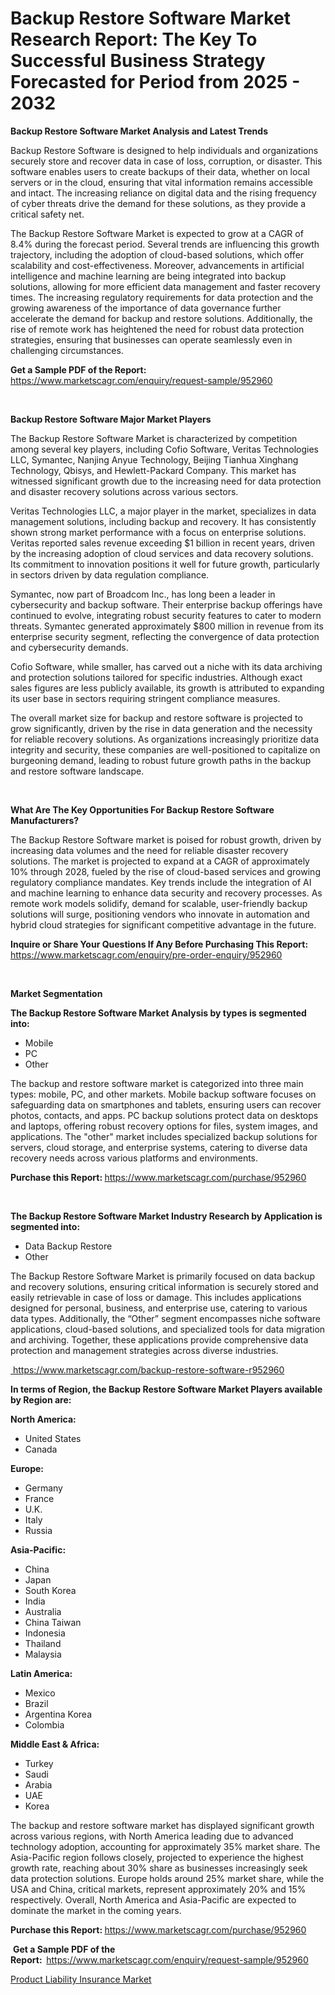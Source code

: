 <p><h1>Backup Restore Software Market Research Report: The Key To Successful Business Strategy Forecasted for Period from 2025 - 2032</h1></p><p><strong>Backup Restore Software Market Analysis and Latest Trends</strong></p>
<p><p>Backup Restore Software is designed to help individuals and organizations securely store and recover data in case of loss, corruption, or disaster. This software enables users to create backups of their data, whether on local servers or in the cloud, ensuring that vital information remains accessible and intact. The increasing reliance on digital data and the rising frequency of cyber threats drive the demand for these solutions, as they provide a critical safety net.</p><p>The Backup Restore Software Market is expected to grow at a CAGR of 8.4% during the forecast period. Several trends are influencing this growth trajectory, including the adoption of cloud-based solutions, which offer scalability and cost-effectiveness. Moreover, advancements in artificial intelligence and machine learning are being integrated into backup solutions, allowing for more efficient data management and faster recovery times. The increasing regulatory requirements for data protection and the growing awareness of the importance of data governance further accelerate the demand for backup and restore solutions. Additionally, the rise of remote work has heightened the need for robust data protection strategies, ensuring that businesses can operate seamlessly even in challenging circumstances.</p></p>
<p><strong>Get a Sample PDF of the Report:&nbsp;</strong> <a href="https://www.marketscagr.com/enquiry/request-sample/952960?utm_campaign=3099&utm_medium=2&utm_source=Github&utm_content=ia&utm_term=06032025&utm_id=backup-restore-software">https://www.marketscagr.com/enquiry/request-sample/952960</a></p>
<p>&nbsp;</p>
<p><strong>Backup Restore Software Major Market Players</strong></p>
<p><p>The Backup Restore Software Market is characterized by competition among several key players, including Cofio Software, Veritas Technologies LLC, Symantec, Nanjing Anyue Technology, Beijing Tianhua Xinghang Technology, Qbisys, and Hewlett-Packard Company. This market has witnessed significant growth due to the increasing need for data protection and disaster recovery solutions across various sectors.</p><p>Veritas Technologies LLC, a major player in the market, specializes in data management solutions, including backup and recovery. It has consistently shown strong market performance with a focus on enterprise solutions. Veritas reported sales revenue exceeding $1 billion in recent years, driven by the increasing adoption of cloud services and data recovery solutions. Its commitment to innovation positions it well for future growth, particularly in sectors driven by data regulation compliance.</p><p>Symantec, now part of Broadcom Inc., has long been a leader in cybersecurity and backup software. Their enterprise backup offerings have continued to evolve, integrating robust security features to cater to modern threats. Symantec generated approximately $800 million in revenue from its enterprise security segment, reflecting the convergence of data protection and cybersecurity demands.</p><p>Cofio Software, while smaller, has carved out a niche with its data archiving and protection solutions tailored for specific industries. Although exact sales figures are less publicly available, its growth is attributed to expanding its user base in sectors requiring stringent compliance measures.</p><p>The overall market size for backup and restore software is projected to grow significantly, driven by the rise in data generation and the necessity for reliable recovery solutions. As organizations increasingly prioritize data integrity and security, these companies are well-positioned to capitalize on burgeoning demand, leading to robust future growth paths in the backup and restore software landscape.</p></p>
<p>&nbsp;</p>
<p><strong>What Are The Key Opportunities For Backup Restore Software Manufacturers?</strong></p>
<p><p>The Backup Restore Software market is poised for robust growth, driven by increasing data volumes and the need for reliable disaster recovery solutions. The market is projected to expand at a CAGR of approximately 10% through 2028, fueled by the rise of cloud-based services and growing regulatory compliance mandates. Key trends include the integration of AI and machine learning to enhance data security and recovery processes. As remote work models solidify, demand for scalable, user-friendly backup solutions will surge, positioning vendors who innovate in automation and hybrid cloud strategies for significant competitive advantage in the future.</p></p>
<p><strong>Inquire or Share Your Questions If Any Before Purchasing This Report:</strong> <a href="https://www.marketscagr.com/enquiry/pre-order-enquiry/952960?utm_campaign=3099&utm_medium=2&utm_source=Github&utm_content=ia&utm_term=06032025&utm_id=backup-restore-software">https://www.marketscagr.com/enquiry/pre-order-enquiry/952960</a></p>
<p>&nbsp;</p>
<p><strong>Market Segmentation</strong></p>
<p><strong>The Backup Restore Software Market Analysis by types is segmented into:</strong></p>
<p><ul><li>Mobile</li><li>PC</li><li>Other</li></ul></p>
<p><p>The backup and restore software market is categorized into three main types: mobile, PC, and other markets. Mobile backup software focuses on safeguarding data on smartphones and tablets, ensuring users can recover photos, contacts, and apps. PC backup solutions protect data on desktops and laptops, offering robust recovery options for files, system images, and applications. The "other" market includes specialized backup solutions for servers, cloud storage, and enterprise systems, catering to diverse data recovery needs across various platforms and environments.</p></p>
<p><strong>Purchase this Report:&nbsp;</strong><a href="https://www.marketscagr.com/purchase/952960?utm_campaign=3099&utm_medium=2&utm_source=Github&utm_content=ia&utm_term=06032025&utm_id=backup-restore-software">https://www.marketscagr.com/purchase/952960</a></p>
<p>&nbsp;</p>
<p><strong>The Backup Restore Software Market Industry Research by Application is segmented into:</strong></p>
<p><ul><li>Data Backup Restore</li><li>Other</li></ul></p>
<p><p>The Backup Restore Software Market is primarily focused on data backup and recovery solutions, ensuring critical information is securely stored and easily retrievable in case of loss or damage. This includes applications designed for personal, business, and enterprise use, catering to various data types. Additionally, the “Other” segment encompasses niche software applications, cloud-based solutions, and specialized tools for data migration and archiving. Together, these applications provide comprehensive data protection and management strategies across diverse industries.</p></p>
<p><a href="https://www.marketscagr.com/backup-restore-software-r952960?utm_campaign=3099&utm_medium=2&utm_source=Github&utm_content=ia&utm_term=06032025&utm_id=backup-restore-software">&nbsp;https://www.marketscagr.com/backup-restore-software-r952960</a></p>
<p><strong>In terms of Region, the Backup Restore Software Market Players available by Region are:</strong></p>
<p>
    <p> <strong> North America: </strong>
        <ul>
            <li>United States</li>
            <li>Canada</li>
        </ul>
        </p> 
    <p> <strong> Europe: </strong>
        <ul>
            <li>Germany</li>
            <li>France</li>
            <li>U.K.</li>
            <li>Italy</li>
            <li>Russia</li>
        </ul>
        </p> 
    <p> <strong> Asia-Pacific: </strong>
        <ul>
            <li>China</li>
            <li>Japan</li>
            <li>South Korea</li>
            <li>India</li>
            <li>Australia</li>
            <li>China Taiwan</li>
            <li>Indonesia</li>
            <li>Thailand</li>
            <li>Malaysia</li>
        </ul>
        </p> 
    <p> <strong> Latin America: </strong>
        <ul>
            <li>Mexico</li>
            <li>Brazil</li>
            <li>Argentina Korea</li>
            <li>Colombia</li>
        </ul>
        </p> 
    <p> <strong> Middle East & Africa: </strong>
        <ul>
            <li>Turkey</li>
            <li>Saudi</li>
            <li>Arabia</li>
            <li>UAE</li>
            <li>Korea</li>
        </ul>
    </p>
    </p>
<p><p>The backup and restore software market has displayed significant growth across various regions, with North America leading due to advanced technology adoption, accounting for approximately 35% market share. The Asia-Pacific region follows closely, projected to experience the highest growth rate, reaching about 30% share as businesses increasingly seek data protection solutions. Europe holds around 25% market share, while the USA and China, critical markets, represent approximately 20% and 15% respectively. Overall, North America and Asia-Pacific are expected to dominate the market in the coming years.</p></p>
<p><strong>Purchase this Report: </strong><a href="https://www.marketscagr.com/purchase/952960?utm_campaign=3099&utm_medium=2&utm_source=Github&utm_content=ia&utm_term=06032025&utm_id=backup-restore-software">https://www.marketscagr.com/purchase/952960</a></p>
<p>&nbsp;<strong>Get a Sample PDF of the Report:&nbsp;&nbsp;</strong><a href="https://www.marketscagr.com/enquiry/request-sample/952960?utm_campaign=3099&utm_medium=2&utm_source=Github&utm_content=ia&utm_term=06032025&utm_id=backup-restore-software">https://www.marketscagr.com/enquiry/request-sample/952960</a></p>
<p><strong></strong></p>
<p><p><a href="https://github.com/viipposahko25/Market-Research-Report-List-1/blob/main/product-liability-insurance-market.md?utm_campaign=3099&utm_medium=2&utm_source=Github&utm_content=ia&utm_term=06032025&utm_id=backup-restore-software">Product Liability Insurance Market</a></p></p>